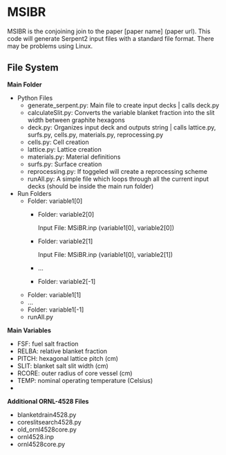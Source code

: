 # MSIBR
MSIBR is the conjoining join to the paper [paper name] (paper url). This code will generate Serpent2 input files with a standard file format. There may be problems using Linux.


## File System
**Main Folder**

- Python Files
  - generate_serpent.py: Main file to create input decks | calls deck.py
  - calculateSlit.py: Converts the variable blanket fraction into the slit width between graphite hexagons
  - deck.py: Organizes input deck and outputs string | calls lattice.py, surfs.py, cells.py, materials.py, reprocessing.py
  - cells.py: Cell creation
  - lattice.py: Lattice creation
  - materials.py: Material definitions
  - surfs.py: Surface creation
  - reprocessing.py: If toggeled will create a reprocessing scheme
  - runAll.py: A simple file which loops through all the current input decks (should be inside the main run folder)
- Run Folders
  - Folder: variable1[0]
    - Folder: variable2[0]
    
        Input File: MSiBR.inp (variable1[0], variable2[0])
    - Folder: variable2[1]

        Input File: MSiBR.inp (variable1[0], variable2[1])
    - ...
    - Folder: variable2[-1]
  - Folder: variable1[1]
  - ...
  - Folder: variable1[-1]
  - runAll.py
 
 **Main Variables**
 - FSF: fuel salt fraction
 - RELBA: relative blanket fraction
 - PITCH: hexagonal lattice pitch (cm)
 - SLIT: blanket salt slit width (cm)
 - RCORE: outer radius of core vessel (cm)
 - TEMP: nominal operating temperature (Celsius)
 - 

**Additional ORNL-4528 Files**
- blanketdrain4528.py
- coreslitsearch4528.py
- old_ornl4528core.py
- ornl4528.inp
- ornl4528core.py
